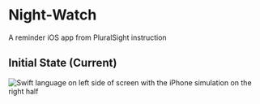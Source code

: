 # Night-Watch
A reminder iOS app from PluralSight instruction
## Initial State (Current)
![Swift language on left side of screen with the iPhone simulation on the right half](/Images/something)
